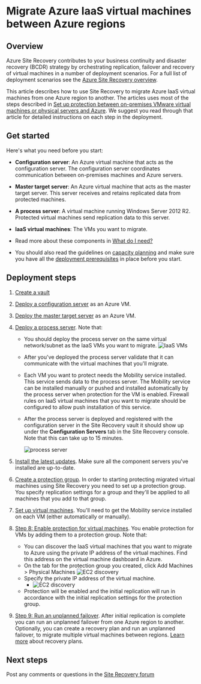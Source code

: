 <properties
	pageTitle="Migrate Azure IaaS virtual machines from one Azure region to another"
	description="Use Azure Site Recovery to migrate Azure IaaS virtual machines from one Azure region to another."
	services="site-recovery"
	documentationCenter=""
	authors="rayne-wiselman"
	manager="jwhit"
	editor="tysonn"/>

<tags
	ms.service="site-recovery"
	ms.date="08/26/2015"
	wacn.date=""/>

#  Migrate Azure IaaS virtual machines between Azure regions


## Overview

Azure Site Recovery contributes to your business continuity and disaster recovery (BCDR) strategy by orchestrating replication, failover and recovery of virtual machines in a number of deployment scenarios. For a full list of deployment scenarios see the [Azure Site Recovery overview](/documentation/articles/site-recovery-overview).

This article describes how to use Site Recovery to migrate Azure IaaS virtual machines from one Azure region to another. The articles uses most of the steps described in [Set up protection between on-premises VMware virtual machines or physical servers and Azure](/documentation/articles/site-recovery-vmware-to-azure). We suggest you read through that article for detailed instructions on each step in the deployment.

## Get started

Here's what you need before you start:

- **Configuration server**: An Azure virtual machine that acts as the configuration server. The configuration server coordinates communication between on-premises machines and Azure servers.
- **Master target server**: An Azure virtual machine that acts as the master target server. This server receives and retains replicated data from protected machines.
- **A process server**: A virtual machine running Windows Server 2012 R2. Protected virtual machines send replication data to this server.
- **IaaS virtual machines**: The VMs you want to migrate.

- Read more about these components in [What do I need?](/documentation/articles/site-recovery-vmware-to-azure#what-do-i-need)
- You should also read the guidelines on [capacity planning](/documentation/articles/site-recovery-vmware-to-azure#capacity-planning) and make sure you have all the [deployment prerequisites](/documentation/articles/site-recovery-vmware-to-azure#before-you-start) in place before you start.

## Deployment steps

<!-- deleted by customization
1. [Create a vault](/documentation/articles/site-recovery-vmware-to-azure#step-1-create-a-vault)
-->
<!-- keep by customization: begin -->
1. [Create a vault](/documentation/articles/site-recovery-vmware-to-azure/#step-1-create-a-vault)
<!-- keep by customization: end -->
2. [Deploy a configuration server](/documentation/articles/site-recovery-vmware-to-azure#step-2-deploy-a-configuration-server) as an Azure VM.
3. [Deploy the master target server](/documentation/articles/site-recovery-vmware-to-azure#step-2-deploy-a-configuration-server) as an Azure VM.
4. [Deploy a process server](/documentation/articles/site-recovery-vmware-to-azure#step-4-deploy-the-on-premises-process-server). Note that:

	- You should deploy the process server on the same virtual network/subnet as the IaaS VMs you want to migrate. 
		![IaaS VMs](./media/site-recovery-migrate-azure-to-azure/ASR_MigrateAzure1.png)

	- After you've deployed the process server validate that it can communicate with the virtual machines that you'll migrate.
	- Each VM you want to protect needs the Mobility service installed. This service sends data to the process server. The Mobility service can be installed manually or pushed and installed automatically by the process server when protection for the VM is enabled. Firewall rules on IaaS virtual machines that you want to migrate should be configured to allow push installation of this service. 

	- After the process server is deployed and registered with the configuration server in the Site Recovery vault it should show up under the **Configuration Servers** tab in the Site Recovery console. Note that this can take up to 15 minutes.
	
		![process server](./media/site-recovery-migrate-azure-to-azure/ASR_MigrateAzure2.png)

5. [Install the latest updates](/documentation/articles/site-recovery-vmware-to-azure#step-5-install-latest-updates). Make sure all the component servers you've installed are up-to-date.
6. [Create a protection group](/documentation/articles/site-recovery-vmware-to-azure#step-7-create-a-protection-group). In order to starting protecting migrated virtual machines using Site Recovery you need to set up a protection group. You specify replication settings for a group and they'll be applied to all machines that you add to that group. 
7. [Set up virtual machines](/documentation/articles/site-recovery-vmware-to-azure#step-8-set-up-machines-you-want-to-protect). You'll need to get the Mobility service installed on each VM (either automatically or manually).
8. [Step 8: Enable protection for virtual machines](/documentation/articles/site-recovery-vmware-to-azure#step-9-enable-protection). You enable protection for VMs by adding them to a protection group. Note that:

	- You can discover the IaaS virtual machines that you want to migrate to Azure using the private IP address of the virtual machines. Find this address on the virtual machine dashboard in Azure.
	-  On the tab for the protection group you created, click Add Machines > Physical Machines
		![EC2 discovery](./media/site-recovery-migrate-azure-to-azure/ASR_MigrateAzure3.png)
	- Specify the private IP address of the virtual machine.
		- ![EC2 discovery](./media/site-recovery-migrate-azure-to-azure/ASR_MigrateAzure4.png)
	- Protection will be enabled and the initial replication will run in accordance with the initial replication settings for the protection group.
9. [Step 9: Run an unplanned failover](/documentation/articles/site-recovery-failover#run-an-unplanned-failover). After initial replication is complete you can run an unplanned failover from one Azure region to another. Optionally, you can create a recovery plan and run an unplanned failover, to migrate multiple virtual machines between regions. [Learn more](/documentation/articles/site-recovery-create-recovery-plans) about recovery plans.
		
## Next steps

Post any comments or questions in the [Site Recovery <!-- deleted by customization forum](https://social.msdn.microsoft.com/forums/azure/home?forum=hypervrecovmgr) --><!-- keep by customization: begin --> forum](https://social.msdn.microsoft.com/forums/zh-cn/home?forum=hypervrecovmgr) <!-- keep by customization: end -->


